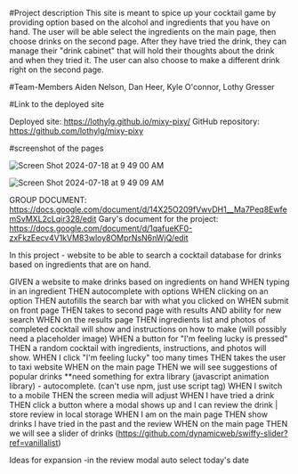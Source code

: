 #Project description
This site is meant to spice up your cocktail game by providing option based on the alcohol and ingredients that you have on hand. The user will be able select the ingredients on the main page, then choose drinks on the second page. After they have tried the drink, they can manage their "drink cabinet" that will hold their thoughts about the drink and when they tried it. The user can also choose to make a different drink right on the second page. 

#Team-Members
Aiden Nelson, Dan Heer, Kyle O'connor, Lothy Gresser

#Link to the deployed site

Deployed site: https://lothylg.github.io/mixy-pixy/
GitHub repository: https://github.com/lothylg/mixy-pixy

#screenshot of the pages

![Screen Shot 2024-07-18 at 9 49 00 AM](https://github.com/user-attachments/assets/8d22c159-abf8-4b5b-9e73-c8c241473420)


![Screen Shot 2024-07-18 at 9 49 09 AM](https://github.com/user-attachments/assets/8bb55fc8-7aa2-4ff8-8093-9697239f2acf)



GROUP DOCUMENT: https://docs.google.com/document/d/14X25O209fVwvDH1__Ma7Peq8EwfemSvMXL2cLqir328/edit
Gary's document for the project: https://docs.google.com/document/d/1qafueKF0-zxFkzEecv4V1kVM83wloy8OMprNsN6nWjQ/edit

In this project - website to be able to search a cocktail database for drinks based on ingredients that are on hand. 

GIVEN a website to make drinks based on ingredients on hand
WHEN typing in an ingredient
THEN autocomplete with options
WHEN clicking on an option
THEN autofills the search bar with what you clicked on
WHEN submit on front page
THEN takes to second page with results AND ability for new search
WHEN on the results page
THEN ingredients list and photos of completed cocktail will show and instructions on how to make (will possibly need a placeholder image)
WHEN a button for "I'm feeling lucky is pressed" 
THEN a random cocktail with ingredients, instructions, and photos will show. 
WHEN I click "I'm feeling lucky" too many times
THEN takes the user to taxi website
WHEN on the main page 
THEN we will see suggestions of popular drinks
**need something for extra library (javascript animation library) - autocomplete. (can't use npm, just use script tag)
WHEN I switch to a mobile
THEN the screen media will adjust
WHEN I have tried a drink
THEN click a button where a modal shows up and I can review the drink | store review in local storage
WHEN I am on the main page
THEN show drinks I have tried in the past and the review
WHEN on the main page
THEN we will see a slider of drinks (https://github.com/dynamicweb/swiffy-slider?ref=vanillalist)


Ideas for expansion
-in the review modal auto select today's date
